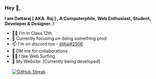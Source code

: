### Hey 👋,
**I am Dattaraj [ AKA. Raj ] , A Computerphile, Web Enthusiast, Student, Developer & Designer..!**
- 👨‍🎓 I’m in Class 12th 
- 🎯 Currently focusing on doing something prod
- 📫 I'm on discord too - [@ᖇaj#2506](https://discord.com/channels/@me)
- 🚀 DM me for collaborations 
- 🏄‍♂️ I like Web Surfing 
- 🤟 My Website: [Currently being developed]
<br><br>
[![GitHub Streak](https://github-readme-streak-stats.herokuapp.com?user=Dattaraj-Shinde&theme=github-dark-blue&hide_border=true&date_format=M%20j%5B%2C%20Y%5D)](https://git.io/streak-stats)
<br><br>

